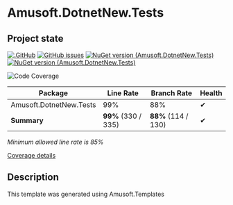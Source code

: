 # Amusoft.DotnetNew.Tests

## Project state

[![.GitHub](https://github.com/taori/Amusoft.DotnetNew.Tests/actions/workflows/CI.yml/badge.svg)](https://github.com/taori/Amusoft.DotnetNew.Tests/actions/workflows/CI.yml)
[![GitHub issues](https://img.shields.io/github/issues/taori/Amusoft.DotnetNew.Tests)](https://github.com/taori/Amusoft.DotnetNew.Tests/issues)
[![NuGet version (Amusoft.DotnetNew.Tests)](https://img.shields.io/nuget/v/Amusoft.DotnetNew.Tests.svg)](https://www.nuget.org/packages/Amusoft.DotnetNew.Tests/)
[![NuGet version (Amusoft.DotnetNew.Tests)](https://img.shields.io/nuget/vpre/Amusoft.DotnetNew.Tests.svg)](https://www.nuget.org/packages/Amusoft.DotnetNew.Tests/latest/prerelease)

<!--CoverageStart-->
![Code Coverage](https://img.shields.io/badge/Code%20Coverage-99%25-success?style=flat)

Package | Line Rate | Branch Rate | Health
-------- | --------- | ----------- | ------
Amusoft.DotnetNew.Tests | 99% | 88% | ✔
**Summary** | **99%** (330 / 335) | **88%** (114 / 130) | ✔

_Minimum allowed line rate is 85%_

[Coverage details](https://taori.github.io/Amusoft.DotnetNew.Tests)
<!--CoverageEnd-->

## Description

This template was generated using Amusoft.Templates